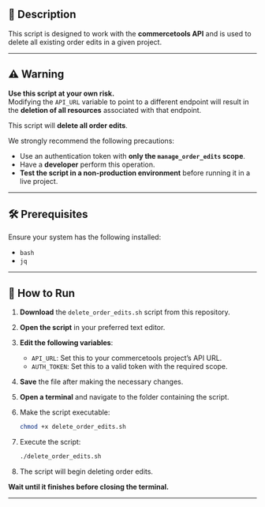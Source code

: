 ## 🧾 Description

This script is designed to work with the **commercetools API** and is used to delete all existing order edits in a given project.

---

## ⚠️ Warning

**Use this script at your own risk.**  
Modifying the `API_URL` variable to point to a different endpoint will result in the **deletion of all resources** associated with that endpoint.

This script will **delete all order edits**.

We strongly recommend the following precautions:

- Use an authentication token with **only the `manage_order_edits` scope**.
- Have a **developer** perform this operation.
- **Test the script in a non-production environment** before running it in a live project.

---

## 🛠 Prerequisites

Ensure your system has the following installed:

- `bash`
- `jq`

---

## 🚀 How to Run

1. **Download** the `delete_order_edits.sh` script from this repository.
2. **Open the script** in your preferred text editor.
3. **Edit the following variables**:
   - `API_URL`: Set this to your commercetools project’s API URL.
   - `AUTH_TOKEN`: Set this to a valid token with the required scope.
4. **Save** the file after making the necessary changes.
5. **Open a terminal** and navigate to the folder containing the script.
6. Make the script executable:

    ```bash
    chmod +x delete_order_edits.sh
    ```

7. Execute the script:

    ```bash
    ./delete_order_edits.sh
    ```

8. The script will begin deleting order edits.
   
**Wait until it finishes before closing the terminal.**

---
